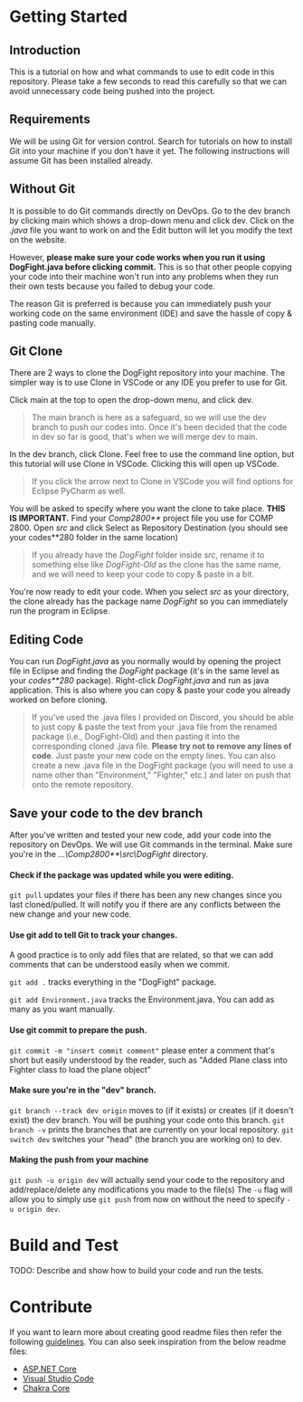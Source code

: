 # Getting Started
## Introduction
This is a tutorial on how and what commands to use to edit code in this repository. Please take a few seconds to read this carefully so that we can avoid unnecessary code being pushed into the project.

## Requirements
We will be using Git for version control. Search for tutorials on how to install Git into your machine if you don't have it yet. The following instructions will assume Git has been installed already.

## Without Git
It is possible to do Git commands directly on DevOps. Go to the dev branch by clicking main which shows a drop-down menu and click dev. Click on the *.java* file you want to work on and the Edit button will let you modify the text on the website.

However, **please make sure your code works when you run it using DogFight.java before clicking commit.** This is so that other people copying your code into their machine won't run into any problems when they run their own tests because you failed to debug your code.

The reason Git is preferred is because you can immediately push your working code on the same environment (IDE) and save the hassle of copy & pasting code manually.

## Git Clone
There are 2 ways to clone the DogFight repository into your machine. The simpler way is to use Clone in VSCode or any IDE you prefer to use for Git.

Click main at the top to open the drop-down menu, and click dev. 
> The main branch is here as a safeguard, so we will use the dev branch to push our codes into. Once it's been decided that the code in dev so far is good, that's when we will merge dev to main.

In the dev branch, click Clone. Feel free to use the command line option, but this tutorial will use Clone in VSCode. Clicking this will open up VSCode.
> If you click the arrow next to Clone in VSCode you will find options for Eclipse PyCharm as well.

You will be asked to specify where you want the clone to take place. **THIS IS IMPORTANT.** Find your *Comp2800\*\** project file you use for COMP 2800. Open *src* and click Select as Repository Destination (you should see your codes\*\*280 folder in the same location)
> If you already have the *DogFight* folder inside *src*, rename it to something else like *DogFight-Old* as the clone has the same name, and we will need to keep your code to copy & paste in a bit. 

You're now ready to edit your code. When you select *src* as your directory, the clone already has the package name *DogFight* so you can immediately run the program in Eclipse.

## Editing Code
You can run *DogFight.java* as you normally would by opening the project file in Eclipse and finding the *DogFight* package (it's in the same level as your *codes\*\*280* package). Right-click *DogFight.java* and run as java application.
This is also where you can copy & paste your code you already worked on before cloning. 
> If you've used the .java files I provided on Discord, you should be able to just copy & paste the text from your .java file from the renamed package (i.e., DogFight-Old) and then pasting it into the corresponding cloned .java file. **Please try not to remove any lines of code**. Just paste your new code on the empty lines.
> You can also create a new .java file in the DogFight package (you will need to use a name other than "Environment," "Fighter," etc.) and later on push that onto the remote repository.

## Save your code to the dev branch
After you've written and tested your new code, add your code into the repository on DevOps. We will use Git commands in the terminal.
Make sure you're in the *...\\Comp2800\*\*\\src\\DogFight* directory.
#### Check if the package was updated while you were editing.
`git pull` updates your files if there has been any new changes since you last cloned/pulled. It will notify you if there are any conflicts between the new change and your new code.

#### Use git add to tell Git to track your changes. 
A good practice is to only add files that are related, so that we can add comments that can be understood easily when we commit.

`git add .` tracks everything in the "DogFight" package.

`git add Environment.java` tracks the Environment.java. You can add as many as you want manually.

#### Use git commit to prepare the push.

`git commit -m "insert commit comment"` please enter a comment that's short but easily understood by the reader, such as "Added Plane class into Fighter class to load the plane object"

#### Make sure you're in the "dev" branch.
`git branch --track dev origin` moves to (if it exists) or creates (if it doesn't exist) the dev branch. You will be pushing your code onto this branch.
`git branch -v` prints the branches that are currently on your local repository.
`git switch dev` switches your "head" (the branch you are working on) to dev.

#### Making the push from your machine
`git push -u origin dev` will actually send your code to the repository and add/replace/delete any modifications you made to the file(s)
The `-u` flag will allow you to simply use `git push` from now on without the need to specify `-u origin dev`.


# Build and Test
TODO: Describe and show how to build your code and run the tests. 

# Contribute
If you want to learn more about creating good readme files then refer the following [guidelines](https://docs.microsoft.com/en-us/azure/devops/repos/git/create-a-readme?view=azure-devops). You can also seek inspiration from the below readme files:
- [ASP.NET Core](https://github.com/aspnet/Home)
- [Visual Studio Code](https://github.com/Microsoft/vscode)
- [Chakra Core](https://github.com/Microsoft/ChakraCore)